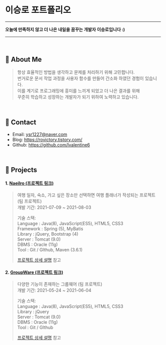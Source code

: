 # 이승로 포트폴리오
***
**오늘에 만족하지 않고 더 나은 내일을 꿈꾸는 개발자 이승로입니다 :)**
***
</br>

## :pushpin: About Me
  
>항상 효율적인 방법을 생각하고 문제를 처리하기 위해 고민합니다.    
>번거로운 문서 작업 과정을 사용자 함수를 만들어 간소화 하였던 경험이 있습니다.     
>이를 계기로 프로그래밍에 흥미를 느끼게 되었고 더 나은 결과를 위해   
>꾸준히 학습하고 성장하는 개발자가 되기 위하여 노력하고 있습니다.    
</br>

## :pushpin: Contact
- Email: ysr1227@naver.com
- Blog: https://rovictory.tistory.com/
- Github: https://github.com/lvalentine6

</br>

## :pushpin: Projects
#### 1. [Naeilro  (프로젝트 링크)](https://bit.ly/3iNIjDn) 
>여행 일자, 숙소, 가고 싶은 장소만 선택하면
여행 플래너가 작성되는 프로젝트 (팀 프로젝트)  
>개발 기간: 2021-07-09 ~ 2021-08-03  
>  
>기술 스택:  
>Language : Java(8), JavaScript(ES5), HTML5, CSS3       
>Framework : Spring (5), MyBatis       
>Library : jQuery, Bootstrap (4)          
>Server : Tomcat (9.0)        
>DBMS : Oracle (11g)         
>Tool : Git / GIthub, Maven (3.6.1)                   
>  
>[프로젝트 상세 설명](https://bit.ly/3yNJp7W) 참고
#### 2. [GroupWare  (프로젝트 링크)](https://bit.ly/3k7dwT1) 
>다양한 기능이 존재하는 그룹웨어 (팀 프로젝트)  
>개발 기간: 2021-05-24 ~ 2021-06-04  
>  
>기술 스택:  
>Language : Java(8), JavaScript(ES5), HTML5, CSS3     
>Library : jQuery      
>Server : Tomcat (9.0)      
>DBMS : Oracle (11g)      
>Tool : Git / GIthub          
>  
>[프로젝트 상세 설명](https://bit.ly/2VmlPA6) 참고

